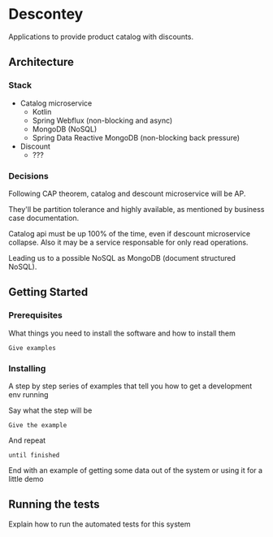 # Descontey

Applications to provide product catalog with discounts.

## Architecture

### Stack

- Catalog microservice
    - Kotlin
    - Spring Webflux (non-blocking and async)
    - MongoDB (NoSQL)
    - Spring Data Reactive MongoDB (non-blocking back pressure)
- Discount
    - ???

### Decisions

Following CAP theorem, catalog and descount microservice will be AP.

They'll be partition tolerance and highly available, as mentioned by business case documentation.

Catalog api must be up 100% of the time, even if descount microservice collapse.
Also it may be a service responsable for only read operations.

Leading us to a possible NoSQL as MongoDB (document structured NoSQL).

## Getting Started

### Prerequisites

What things you need to install the software and how to install them

```
Give examples
```

### Installing

A step by step series of examples that tell you how to get a development env running

Say what the step will be

```
Give the example
```

And repeat

```
until finished
```

End with an example of getting some data out of the system or using it for a little demo

## Running the tests

Explain how to run the automated tests for this system